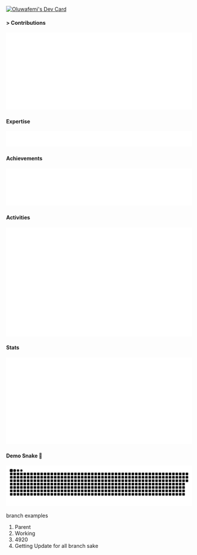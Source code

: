 <a href="https://app.daily.dev/oluwafemi"><img src="https://api.daily.dev/devcards/v2/if6VpnHYCwT7Ofg19R2IP.png?type=wide&r=mkd" width="652" alt="Oluwafemi's Dev Card"/></a>

#### > Contributions
![Metrics](studio/metrics.plugin.isocalendar.svg)

#### Expertise
![Metrics](studio/metrics.plugin.topics.icons.svg)

#### Achievements
![Metrics](studio/metrics.plugin.achievements.svg)

#### Activities
![Metrics](studio/metrics.plugin.habits.charts.svg)

#### Stats
![Metrics](studio/metrics.classic.svg)


#### Demo Snake 🐍
<p align="center">
  <!--credit to sammorozov-->
 <img width="1000" src="studio/github-snake.svg" alt="snake"/>
</p>



branch examples
1. Parent
2. Working
3. 4920
4. Getting Update for all branch sake
